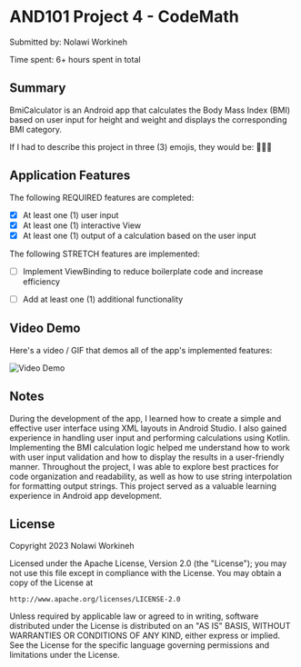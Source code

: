 # AND101 Project 4 - CodeMath

Submitted by: Nolawi Workineh

Time spent: 6+ hours spent in total

## Summary

BmiCalculator is an Android app that calculates the Body Mass Index (BMI) based on user input for height and weight and displays the corresponding BMI category.

If I had to describe this project in three (3) emojis, they would be: 💪📱🧮

## Application Features

The following REQUIRED features are completed:

- [x] At least one (1) user input
- [x] At least one (1) interactive View
- [x] At least one (1) output of a calculation based on the user input

The following STRETCH features are implemented:

- [ ] Implement ViewBinding to reduce boilerplate code and increase efficiency
- [ ] Add at least one (1) additional functionality



## Video Demo

Here's a video / GIF that demos all of the app's implemented features:

<img src='https://i.imgur.com/uZTaNoM.gif' title='Video Demo' width='' alt='Video Demo' />

## Notes

During the development of the app, I learned how to create a simple 
and effective user interface using XML layouts in Android Studio. I also gained experience
in handling user input and performing calculations using Kotlin. Implementing the BMI calculation 
logic helped me understand how to work with user input validation and how to display the results in
a user-friendly manner. Throughout the project, I was able to explore best practices for code organization 
and readability, as well as how to use string interpolation for formatting output strings. This project served
as a valuable learning experience in Android app development.


## License

Copyright 2023 Nolawi Workineh

Licensed under the Apache License, Version 2.0 (the "License");
you may not use this file except in compliance with the License.
You may obtain a copy of the License at

    http://www.apache.org/licenses/LICENSE-2.0

Unless required by applicable law or agreed to in writing, software
distributed under the License is distributed on an "AS IS" BASIS,
WITHOUT WARRANTIES OR CONDITIONS OF ANY KIND, either express or implied.
See the License for the specific language governing permissions and
limitations under the License.

